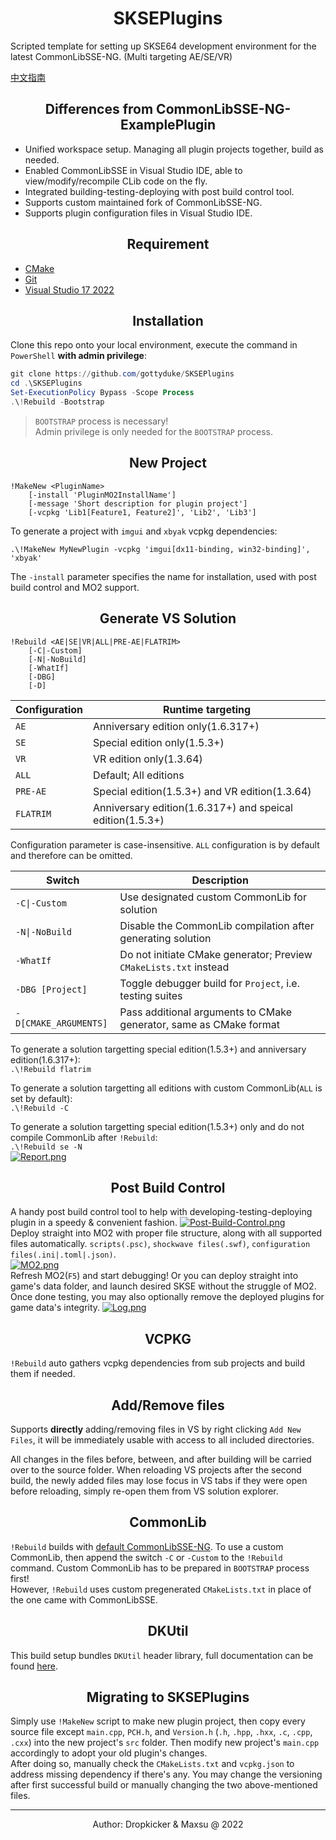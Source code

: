 <h1 align="center">SKSEPlugins</h1>
Scripted template for setting up SKSE64 development environment for the latest CommonLibSSE-NG. (Multi targeting AE/SE/VR)  

[中文指南](https://github.com/gottyduke/PluginTutorialCN)


<h2 align="center">Differences from CommonLibSSE-NG-ExamplePlugin</h2>

+ Unified workspace setup. Managing all plugin projects together, build as needed.  
+ Enabled CommonLibSSE in Visual Studio IDE, able to view/modify/recompile CLib code on the fly.
+ Integrated building-testing-deploying with post build control tool.
+ Supports custom maintained fork of CommonLibSSE-NG.
+ Supports plugin configuration files in Visual Studio IDE.


<h2 align="center">Requirement</h2>

+ [CMake](https://cmake.org)
+ [Git](https://git-scm.com)
+ [Visual Studio 17 2022](https://visualstudio.microsoft.com)


<h2 align="center">Installation</h2>

Clone this repo onto your local environment, execute the command in `PowerShell` **with admin privilege**:  
```powershell
git clone https://github.com/gottyduke/SKSEPlugins
cd .\SKSEPlugins
Set-ExecutionPolicy Bypass -Scope Process
.\!Rebuild -Bootstrap
```  
> `BOOTSTRAP` process is necessary!  
> Admin privilege is only needed for the `BOOTSTRAP` process.


<h2 align="center">New Project</h2>

```
!MakeNew <PluginName> 
    [-install 'PluginMO2InstallName'] 
    [-message 'Short description for plugin project'] 
    [-vcpkg 'Lib1[Feature1, Feature2]', 'Lib2', 'Lib3']
```
To generate a project with `imgui` and `xbyak` vcpkg dependencies:  
```
.\!MakeNew MyNewPlugin -vcpkg 'imgui[dx11-binding, win32-binding]', 'xbyak'
```  

The `-install` parameter specifies the name for installation, used with post build control and MO2 support.

<h2 align="center">Generate VS Solution</h2>

```
!Rebuild <AE|SE|VR|ALL|PRE-AE|FLATRIM>
    [-C|-Custom] 
    [-N|-NoBuild]
    [-WhatIf]
    [-DBG]
    [-D]
```
|Configuration|Runtime targeting|
|-|-|
|`AE`|Anniversary edition only(1.6.317+)|
|`SE`|Special edition only(1.5.3+)|
|`VR`|VR edition only(1.3.64)|
|`ALL`|Default; All editions|
|`PRE-AE`|Special edition(1.5.3+) and VR edition(1.3.64)|
|`FLATRIM`|Anniversary edition(1.6.317+) and speical edition(1.5.3+)|  

Configuration parameter is case-insensitive. `ALL` configuration is by default and therefore can be omitted.  

|Switch|Description|
|-|-|
|`-C\|-Custom`|Use designated custom CommonLib for solution|
|`-N\|-NoBuild`|Disable the CommonLib compilation after generating solution|
|`-WhatIf`|Do not initiate CMake generator; Preview `CMakeLists.txt` instead|
|`-DBG [Project]`|Toggle debugger build for `Project`, i.e. testing suites|
|`-D[CMAKE_ARGUMENTS]`|Pass additional arguments to CMake generator, same as CMake format|

To generate a solution targetting special edition(1.5.3+) and anniversary edition(1.6.317+):  
`.\!Rebuild flatrim`  

To generate a solution targetting all editions with custom CommonLib(`ALL` is set by default):  
`.\!Rebuild -C`  

To generate a solution targetting special edition(1.5.3+) only and do not compile CommonLib after `!Rebuild`:  
`.\!Rebuild se -N`  
[![Report.png](https://i.postimg.cc/rpmByPWv/Report.png)](https://postimg.cc/rDBnQgfJ)


<h2 align="center">Post Build Control</h2>

A handy post build control tool to help with developing-testing-deploying plugin in a speedy & convenient fashion.
[![Post-Build-Control.png](https://i.postimg.cc/L8jgsxk6/Post-Build-Control.png)](https://postimg.cc/K1v8qrsd)  
Deploy straight into MO2 with proper file structure, along with all supported files automatically. `scripts(.psc)`, `shockwave files(.swf)`, `configuration files(.ini|.toml|.json)`.  
[![MO2.png](https://i.postimg.cc/pdhs6bKX/MO2.png)](https://postimg.cc/R3m1WYPj)  
Refresh MO2(`F5`) and start debugging! Or you can deploy straight into game's data folder, and launch desired SKSE without the struggle of MO2. Once done testing, you may also optionally remove the deployed plugins for game data's integrity.
[![Log.png](https://i.postimg.cc/KjRjnNdV/Log.png)](https://postimg.cc/WqcsVMp6)  
<h2 align="center">VCPKG</h2>

`!Rebuild` auto gathers vcpkg dependencies from sub projects and build them if needed. 


<h2 align="center">Add/Remove files</h2>

Supports **directly** adding/removing files in VS by right clicking `Add New Files`, it will be immediately usable with access to all included directories.  

All changes in the files before, between, and after building will be carried over to the source folder. When reloading VS projects after the second build, the newly added files may lose focus in VS tabs if they were open before reloading, simply re-open them from VS solution explorer.   


<h2 align="center">CommonLib</h2>

`!Rebuild` builds with [default CommonLibSSE-NG](https://github.com/CharmedBaryon/CommonLibSSE-NG). To use a custom CommonLib, then append the switch `-C` or `-Custom` to the `!Rebuild` command. Custom CommonLib has to be prepared in `BOOTSTRAP` process first!  
However, `!Rebuild` uses custom pregenerated `CMakeLists.txt` in place of the one came with CommonLibSSE.


<h2 align="center">DKUtil</h2>

This build setup bundles `DKUtil` header library, full documentation can be found [here](https://github.com/gottyduke/DKUtil).


<h2 align="center">Migrating to SKSEPlugins</h2>

Simply use `!MakeNew` script to make new plugin project, then copy every source file except `main.cpp`, `PCH.h`, and `Version.h` (`.h`, `.hpp`, `.hxx`, `.c`, `.cpp`, `.cxx`) into the new project's `src` folder. Then modify new project's `main.cpp` accordingly to adopt your old plugin's changes.  
After doing so, manually check the `CMakeLists.txt` and `vcpkg.json` to address missing dependency if there's any. You may change the versioning after first successful build or manually changing the two above-mentioned files.  


---
<p align="center">Author: Dropkicker & Maxsu @ 2022</p>